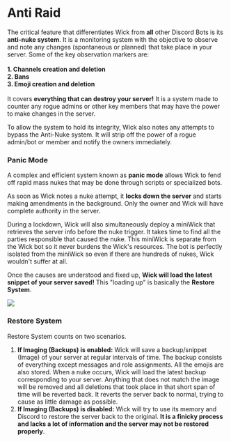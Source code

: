 # Anti Raid

The critical feature that differentiates Wick from **all** other Discord Bots is its **anti-nuke system**. It is a monitoring system with the objective to observe and note any changes (spontaneous or planned) that take place in your server. Some of the key observation markers are:\
\
**1. Channels creation and deletion**\
**2. Bans**\
**3. Emoji creation and deletion**\
\
It covers **everything that can destroy your server!** It is a system made to counter any rogue admins or other key members that may have the power to make changes in the server.

To allow the system to hold its integrity, Wick also notes any attempts to bypass the Anti-Nuke system. It will strip off the power of a rogue admin/bot or member and notify the owners immediately.

### Panic Mode

A complex and efficient system known as **panic mode** allows Wick to fend off rapid mass nukes that may be done through scripts or specialized bots.

As soon as Wick notes a nuke attempt, it **locks down the server** and starts making amendments in the background. Only the owner and Wick will have complete authority in the server.

During a lockdown, Wick will also simultaneously deploy a miniWick that retrieves the server info before the nuke trigger. It takes time to find all the parties responsible that caused the nuke. This miniWick is separate from the Wick bot so it never burdens the Wick's resources. The bot is perfectly isolated from the miniWick so even if there are hundreds of nukes, Wick wouldn't suffer at all.

Once the causes are understood and fixed up, **Wick will load the latest snippet of your server saved!** This "loading up" is basically the **Restore System**.

![](broken-reference)

### Restore System

Restore System counts on two scenarios.

1. **If Imaging (Backups) is enabled:** Wick will save a backup/snippet (Image) of your server at regular intervals of time. The backup consists of everything except messages and role assignments. All the emojis are also stored. When a nuke occurs, Wick will load the latest backup corresponding to your server. Anything that does not match the image will be removed and all deletions that took place in that short span of time will be reverted back. It reverts the server back to normal, trying to cause as little damage as possible.
2. **If Imaging (Backups) is disabled:** Wick will try to use its memory and Discord to restore the server back to the original. **It is a finicky process and lacks a lot of information and the server may not be restored properly**.
